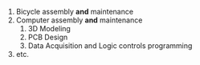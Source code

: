 1. Bicycle assembly **and** maintenance
2. Computer assembly **and** maintenance
   1. 3D Modeling
   2. PCB Design
   3. Data Acquisition and Logic controls programming
3. etc.
